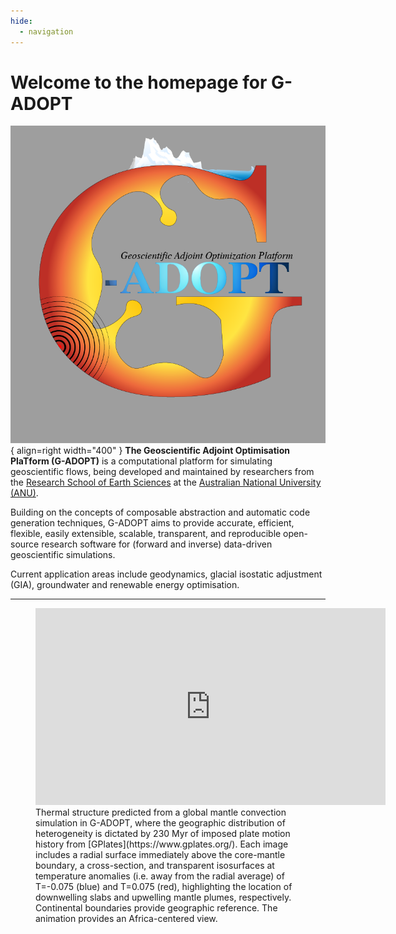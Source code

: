 ```yaml
---
hide:
  - navigation
---
```


# Welcome to the homepage for G-ADOPT

![Logo](images/gadopt_logo.png){ align=right width="400" }
**The Geoscientific Adjoint Optimisation PlaTform (G-ADOPT)** is a computational platform for simulating geoscientific flows, being developed and maintained by researchers from the [Research School of Earth Sciences](https://earthsciences.anu.edu.au/) at the [Australian National University (ANU)](https://www.anu.edu.au/).

Building on the concepts of composable abstraction and automatic code generation techniques, G-ADOPT aims to provide accurate, efficient, flexible, easily extensible, scalable, transparent, and reproducible open-source research software for (forward and inverse) data-driven geoscientific simulations.  

Current application areas include geodynamics, glacial isostatic adjustment (GIA), groundwater and renewable energy optimisation.

---

<figure markdown>
<iframe width="560" height="315" src="https://www.youtube.com/embed/i7MVDvISByk?si=GBXUxCCr6v5Feyd6" title="YouTube video player" frameborder="0" allow="accelerometer; autoplay; clipboard-write; encrypted-media; gyroscope; picture-in-picture; web-share" allowfullscreen></iframe>
<figcaption markdown>
Thermal structure predicted from a global mantle convection simulation in G-ADOPT, where the geographic distribution of heterogeneity is dictated by 230 Myr of imposed plate motion history from [GPlates](https://www.gplates.org/). Each image includes a radial surface immediately above the core-mantle boundary, a cross-section, and transparent isosurfaces at temperature anomalies (i.e. away from the radial average) of T=-0.075 (blue) and T=0.075 (red), highlighting the location of downwelling slabs and upwelling mantle plumes, respectively. Continental boundaries provide geographic reference. The animation provides an Africa-centered view.
</figcaption>
</figure>
